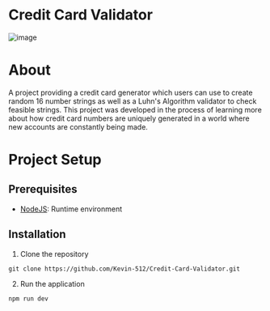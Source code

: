 # Credit Card Validator

![image](https://github.com/user-attachments/assets/1b1ced1d-e9fb-4e0a-8ff5-2fa09e213d51)

# About
A project providing a credit card generator which users can use to create random 16 number strings as well as a Luhn's Algorithm validator to check feasible strings. This project was developed in the process of learning more about how credit card numbers are uniquely generated in a world where new accounts are constantly being made.

# Project Setup
## Prerequisites
* [NodeJS](https://nodejs.org/en): Runtime environment

## Installation
1. Clone the repository
```
git clone https://github.com/Kevin-512/Credit-Card-Validator.git
```
2. Run the application
```
npm run dev
```

